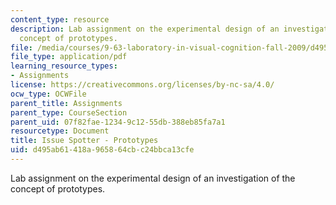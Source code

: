 ```yaml
---
content_type: resource
description: Lab assignment on the experimental design of an investigation of the
  concept of prototypes.
file: /media/courses/9-63-laboratory-in-visual-cognition-fall-2009/d495ab61418a965864cbc24bbca13cfe_MIT9_63F09_assn08.pdf
file_type: application/pdf
learning_resource_types:
- Assignments
license: https://creativecommons.org/licenses/by-nc-sa/4.0/
ocw_type: OCWFile
parent_title: Assignments
parent_type: CourseSection
parent_uid: 07f82fae-1234-9c12-55db-388eb85fa7a1
resourcetype: Document
title: Issue Spotter - Prototypes
uid: d495ab61-418a-9658-64cb-c24bbca13cfe
---
```

Lab assignment on the experimental design of an investigation of the concept of prototypes.